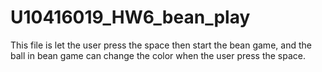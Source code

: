 # U10416019_HW6_bean_play
This file is let the user press the space then start the bean game, and the ball in bean game can change the color when the user press the space.
